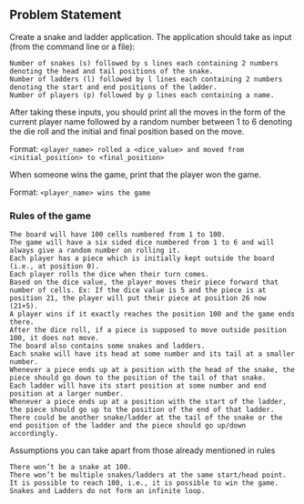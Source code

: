 ## Problem Statement

Create a snake and ladder application. The application should take as input (from the command line or a file):

    Number of snakes (s) followed by s lines each containing 2 numbers denoting the head and tail positions of the snake.
    Number of ladders (l) followed by l lines each containing 2 numbers denoting the start and end positions of the ladder.
    Number of players (p) followed by p lines each containing a name.

After taking these inputs, you should print all the moves in the form of the current player name followed by a random number between 1 to 6 denoting the die roll and the initial and final position based on the move.  

Format: `<player_name> rolled a <dice_value> and moved from <initial_position> to <final_position>`

When someone wins the game, print that the player won the game.  

Format: `<player_name> wins the game`  

### Rules of the game

    The board will have 100 cells numbered from 1 to 100.
    The game will have a six sided dice numbered from 1 to 6 and will always give a random number on rolling it.
    Each player has a piece which is initially kept outside the board (i.e., at position 0).
    Each player rolls the dice when their turn comes.
    Based on the dice value, the player moves their piece forward that number of cells. Ex: If the dice value is 5 and the piece is at position 21, the player will put their piece at position 26 now (21+5).
    A player wins if it exactly reaches the position 100 and the game ends there.
    After the dice roll, if a piece is supposed to move outside position 100, it does not move.
    The board also contains some snakes and ladders.
    Each snake will have its head at some number and its tail at a smaller number.
    Whenever a piece ends up at a position with the head of the snake, the piece should go down to the position of the tail of that snake.
    Each ladder will have its start position at some number and end position at a larger number.
    Whenever a piece ends up at a position with the start of the ladder, the piece should go up to the position of the end of that ladder.
    There could be another snake/ladder at the tail of the snake or the end position of the ladder and the piece should go up/down accordingly.

Assumptions you can take apart from those already mentioned in rules

    There won’t be a snake at 100.
    There won’t be multiple snakes/ladders at the same start/head point.
    It is possible to reach 100, i.e., it is possible to win the game.
    Snakes and Ladders do not form an infinite loop.
